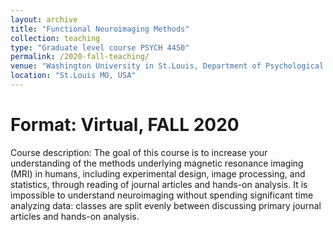 ```yaml
---
layout: archive
title: "Functional Neuroimaging Methods"
collection: teaching
type: "Graduate level course PSYCH 4450"
permalink: /2020-fall-teaching/
venue: "Washington University in St.Louis, Department of Psychological and Brain Sciences"
location: "St.Louis MO, USA"
---
```

Format: Virtual, FALL 2020
====== 
Course description: The goal of this course is to increase your understanding of the methods underlying magnetic resonance imaging (MRI) in humans, including experimental design, image processing, and statistics, through reading of journal articles and hands-on analysis. It is impossible to understand neuroimaging without spending significant time analyzing data: classes are split evenly between discussing primary journal articles and hands-on analysis. 
